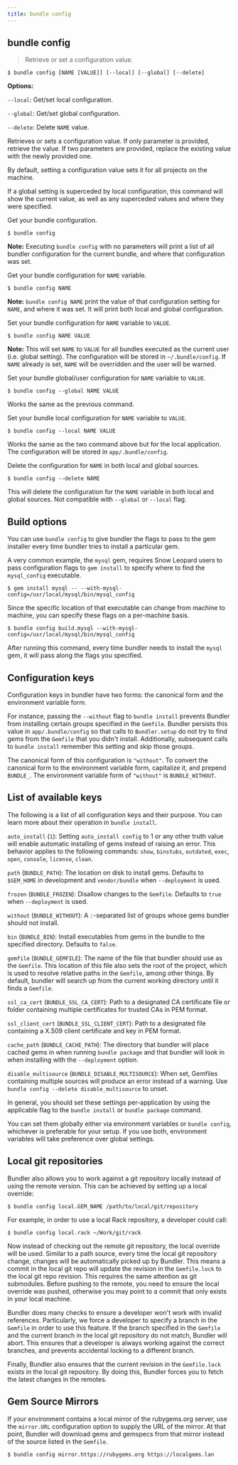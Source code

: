 ```yaml
---
title: bundle config
---
```


## bundle config

> Retrieve or set a configuration value.

~~~
$ bundle config [NAME [VALUE]] [--local] [--global] [--delete]
~~~

**Options:**

`--local`: Get/set local configuration.

`--global`: Get/set global configuration.

`--delete`: Delete `NAME` value.

Retrieves or sets a configuration value. If only parameter is provided, retrieve
the value. If two parameters are provided, replace the existing value with the
newly provided one.

By default, setting a configuration value sets it for all projects on the
machine.

If a global setting is superceded by local configuration, this command will show
the current value, as well as any superceded values and where they were
specified.

Get your bundle configuration.

~~~
$ bundle config
~~~

<aside class="notes">
  <b>Note:</b> Executing <code>bundle config</code> with no parameters will
  print a list of all bundler configuration for the current bundle, and where
  that configuration was set.
</aside>

Get your bundle configuration for `NAME` variable.

~~~
$ bundle config NAME
~~~

<aside class=notes>
  <b>Note:</b> <code>bundle config NAME</code> print the value of that
  configuration setting for <code>NAME</code>, and  where it was  set. It will
  print both local and global configuration.
</aside>

Set your bundle configuration for `NAME` variable to `VALUE`.

~~~
$ bundle config NAME VALUE
~~~

<aside class="notes">
  <b>Note:</b> This will set <code>NAME</code> to <code>VALUE</code> for all
  bundles executed as the current user (i.e. global setting). The configuration
  will be stored in  <code>~/.bundle/config</code>. If <code>NAME</code> already
  is set, <code>NAME</code> will be overridden and the user will be warned.
</aside>

Set your bundle global/user configuration for `NAME` variable to `VALUE`.

~~~
$ bundle config --global NAME VALUE
~~~

<aside class="notes">
Works the same as the previous command.
</aside>

Set your bundle local configuration for `NAME` variable to `VALUE`.

~~~
$ bundle config --local NAME VALUE
~~~

Works the same as the two command above but for the local application. The
configuration will be stored in `app/.bundle/config`.

Delete the configuration for `NAME` in both local and global sources.

~~~
$ bundle config --delete NAME
~~~

This will delete the configuration for the `NAME` variable in both local and
global sources. Not compatible with `--global` or `--local` flag.

## Build options

You can use `bundle config` to give bundler the flags to pass to the gem
installer every time bundler tries to install a particular gem.

A very common example, the `mysql` gem, requires Snow Leopard users to pass
configuration flags to `gem install` to specify where to find the `mysql_config`
executable.

~~~
$ gem install mysql -- --with-mysql-config=/usr/local/mysql/bin/mysql_config
~~~

Since the specific location of that executable can change from machine to
machine, you can specify these flags on a per-machine basis.

~~~
$ bundle config build.mysql --with-mysql-config=/usr/local/mysql/bin/mysql_config
~~~

After running this command, every time bundler needs to install the `mysql` gem,
it will pass along the flags you specified.

## Configuration keys

Configuration keys in bundler have two forms: the canonical form and the
environment variable form.

For instance, passing the `--without` flag to `bundle install` prevents Bundler
from installing certain groups specified in the `Gemfile`. Bundler persists this
value in `app/.bundle/config` so that calls to `Bundler.setup` do not try to
find gems from the `Gemfile` that you didn't install. Additionally, subsequent
calls to `bundle install` remember this setting and skip those groups.

The canonical form of this configuration is `"without"`. To convert the
canonical form to the environment variable form, capitalize it, and prepend
`BUNDLE_`. The environment variable form of `"without"` is `BUNDLE_WITHOUT`.

## List of available keys

The following is a list of all configuration keys and their purpose. You can
learn more about their operation in `bundle install`.

`auto_install` (`1`): Setting `auto_install config` to 1 or any other truth
value will enable automatic installing of gems instead of raising an error. This
behavior applies to the following commands: `show`, `binstubs`, `outdated`,
`exec`, `open`, `console`, `license`, `clean`.

`path` (`BUNDLE_PATH`): The location on disk to install gems. Defaults to
`$GEM_HOME` in development and `vendor/bundle` when `--deployment` is used.

`frozen` (`BUNDLE_FROZEN`): Disallow changes to the `Gemfile`. Defaults to
`true` when `--deployment` is used.

`without` (`BUNDLE_WITHOUT`): A `:`-separated list of groups whose gems bundler
should not install.

`bin` (`BUNDLE_BIN`): Install executables from gems in the bundle to the
specified directory. Defaults to `false`.

`gemfile` (`BUNDLE_GEMFILE`): The name of the file that bundler should use as
the `Gemfile`. This location of this file also sets the root of the project,
which is used to resolve relative paths in the `Gemfile`, among other things.
By default, bundler will search up from the current working directory until it
finds a `Gemfile`.

`ssl_ca_cert` (`BUNDLE_SSL_CA_CERT`): Path to a designated CA certificate file
or folder containing multiple certificates for trusted CAs in PEM format.

`ssl_client_cert` (`BUNDLE_SSL_CLIENT_CERT`): Path to a designated file
containing a X.509 client certificate and key in PEM format.

`cache_path` (`BUNDLE_CACHE_PATH`): The directory that bundler will place cached
gems in when running `bundle package` and that bundler will look in when
installing with the `--deployment` option.

`disable_multisource` (`BUNDLE_DISABLE_MULTISOURCE`): When set, Gemfiles
containing multiple sources will produce an error instead of a warning. Use
`bundle config --delete disable_multisource` to unset.

In general, you should set these settings per-application by using the
applicable flag to the `bundle install` or `bundle package` command.

You can set them globally either via environment variables or `bundle config`,
whichever is preferable for your setup. If you use both, environment variables
will take preference over global settings.

## Local git repositories

Bundler also allows you to work against a git repository locally instead of
using the remote version. This can be achieved by setting up a local override:

~~~
$ bundle config local.GEM_NAME /path/to/local/git/repository
~~~

For example, in order to use a local Rack repository, a developer could call:

~~~
$ bundle config local.rack ~/Work/git/rack
~~~

Now instead of checking out the remote git repository, the local override will
be used. Similar to a path source, every time the local git repository change,
changes will be automatically picked up by Bundler. This means a commit in the
local git repo will update the revision in the `Gemfile.lock` to the local git
repo revision. This requires the same attention as git submodules. Before
pushing to the remote, you need to ensure the local override was pushed,
otherwise you may point to a commit that only exists in your local machine.

Bundler does many checks to ensure a developer won't work with invalid
references. Particularly, we force a developer to specify a branch in the
`Gemfile` in order to use this feature. If the branch specified in the `Gemfile`
and the current branch in the local git repository do not match, Bundler will
abort. This ensures that a developer is always working against the correct
branches, and prevents accidental locking to a different branch.

Finally, Bundler also ensures that the current revision in the `Gemfile.lock`
exists in the local git repository. By doing this, Bundler forces you to fetch
the latest changes in the remotes.

## Gem Source Mirrors

If your environment contains a local mirror of the rubygems.org server, use the
`mirror.URL` configuration option to supply the URL of the mirror. At that point,
Bundler will download gems and gemspecs from that mirror instead of the source listed in the `Gemfile`.

~~~
$ bundle config mirror.https://rubygems.org https://localgems.lan
~~~
